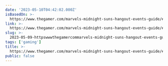 ```yaml
---
date: '2023-05-10T04:42:02.000Z'
isBasedOn: >-
  https://www.thegamer.com/marvels-midnight-suns-hangout-events-guide/#nico-minoru
link: >-
  https://www.thegamer.com/marvels-midnight-suns-hangout-events-guide/#nico-minoru
slug: >-
  2023-05-09-httpswwwthegamercommarvels-midnight-suns-hangout-events-guidenico-minoru
tags: ['gaming']
title: >-
  https://www.thegamer.com/marvels-midnight-suns-hangout-events-guide/#nico-minoru
public: false
---
```

 
